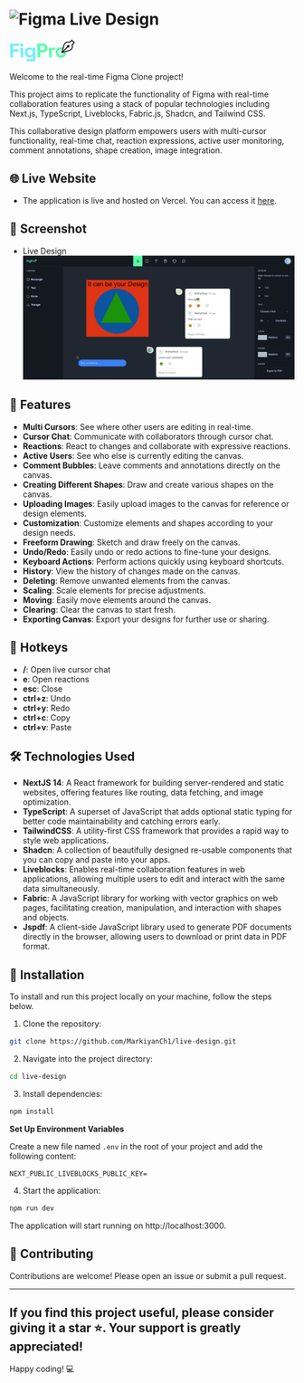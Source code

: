 # ![Figma](/public/assets/favicon.ico) Live Design

[![Figma](/public/assets/logo.svg)](https://github.com/MarkiyanCh1/live-design)

Welcome to the real-time Figma Clone project!

This project aims to replicate the functionality of Figma with real-time collaboration features using a stack of popular technologies including Next.js, TypeScript, Liveblocks, Fabric.js, Shadcn, and Tailwind CSS.

This collaborative design platform empowers users with multi-cursor functionality, real-time chat, reaction expressions, active user monitoring, comment annotations, shape creation, image integration.

## 🌐 Live Website

- The application is live and hosted on Vercel. You can access it [here](https://livedesign.vercel.app/).

## 📸 Screenshot

- Live Design
  ![Figma Page](/public/screenshot.png)

## 🌟 Features

- **Multi Cursors**: See where other users are editing in real-time.
- **Cursor Chat**: Communicate with collaborators through cursor chat.
- **Reactions**: React to changes and collaborate with expressive reactions.
- **Active Users**: See who else is currently editing the canvas.
- **Comment Bubbles**: Leave comments and annotations directly on the canvas.
- **Creating Different Shapes**: Draw and create various shapes on the canvas.
- **Uploading Images**: Easily upload images to the canvas for reference or design elements.
- **Customization**: Customize elements and shapes according to your design needs.
- **Freeform Drawing**: Sketch and draw freely on the canvas.
- **Undo/Redo**: Easily undo or redo actions to fine-tune your designs.
- **Keyboard Actions**: Perform actions quickly using keyboard shortcuts.
- **History**: View the history of changes made on the canvas.
- **Deleting**: Remove unwanted elements from the canvas.
- **Scaling**: Scale elements for precise adjustments.
- **Moving**: Easily move elements around the canvas.
- **Clearing**: Clear the canvas to start fresh.
- **Exporting Canvas**: Export your designs for further use or sharing.

## 🎹 Hotkeys

- **/**: Open live cursor chat
- **e**: Open reactions
- **esc**: Close
- **ctrl+z**: Undo
- **ctrl+y**: Redo
- **ctrl+c**: Copy
- **ctrl+v**: Paste

## 🛠️ Technologies Used

- **NextJS 14**: A React framework for building server-rendered and static websites, offering features like routing, data fetching, and image optimization.
- **TypeScript**: A superset of JavaScript that adds optional static typing for better code maintainability and catching errors early.
- **TailwindCSS**: A utility-first CSS framework that provides a rapid way to style web applications.
- **Shadcn**: A collection of beautifully designed re-usable components that you can copy and paste into your apps.
- **Liveblocks**: Enables real-time collaboration features in web applications, allowing multiple users to edit and interact with the same data simultaneously.
- **Fabric**: A JavaScript library for working with vector graphics on web pages, facilitating creation, manipulation, and interaction with shapes and objects.
- **Jspdf**: A client-side JavaScript library used to generate PDF documents directly in the browser, allowing users to download or print data in PDF format.

## 🚀 Installation

To install and run this project locally on your machine, follow the steps below.

1. Clone the repository:

```bash
git clone https://github.com/MarkiyanCh1/live-design.git
```

2. Navigate into the project directory:

```bash
cd live-design
```

3. Install dependencies:

```bash
npm install
```

**Set Up Environment Variables**

Create a new file named `.env` in the root of your project and add the following content:

```env
NEXT_PUBLIC_LIVEBLOCKS_PUBLIC_KEY=
```

4. Start the application:

```bash
npm run dev
```

The application will start running on http://localhost:3000.

## 🤝 Contributing

Contributions are welcome! Please open an issue or submit a pull request.

---

## If you find this project useful, please consider giving it a star ⭐. Your support is greatly appreciated!

Happy coding! 💻
